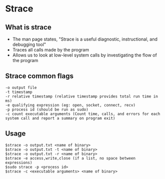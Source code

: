 # Strace

## What is strace
* The man page states, "Strace is a useful diagnostic, instructional, and debugging tool"
* Traces all calls made by the program
* Allows us to look at low-level system calls by investigating the flow of the program

## Strace common flags
```
-o output file
-t timestamp
-r relative timestamp (relative timestamp provides total run time in ms)
-e qualifying expression (eg: open, socket, connect, recv)
-p process id (should be run as sudo)
-c count executable arguments (Count time, calls, and errors for each system call and report a summary on program exit)
```

## Usage
```
$strace -o output.txt <name of binary>
$strace -o output.txt -t <name of binary>
$strace -o output.txt -r <name of binary>
$strace -e access,write,close (if a list, no space between expressions)
$sudo strace -p <process id>
$strace -c <executable arguments> <name of binary>
```